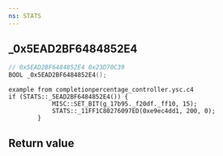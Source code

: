 ```yaml
---
ns: STATS
---
```

## _0x5EAD2BF6484852E4

```c
// 0x5EAD2BF6484852E4 0x23D70C39
BOOL _0x5EAD2BF6484852E4();
```

```
example from completionpercentage_controller.ysc.c4
if (STATS::_5EAD2BF6484852E4()) {
            MISC::SET_BIT(g_17b95._f20df._ff10, 15);
            STATS::_11FF1C80276097ED(0xe9ec4dd1, 200, 0);
        }
```

## Return value
